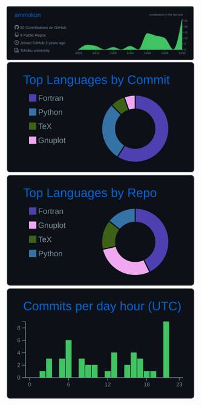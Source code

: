 ![](https://github.com/ammokun/profile_card/blob/master/profile-summary-card-output/github_dark/0-profile-details.svg)
![](https://github.com/ammokun/profile_card/blob/master/profile-summary-card-output/github_dark/2-most-commit-language.svg)![](https://github.com/ammokun/profile_card/blob/master/profile-summary-card-output/github_dark/1-repos-per-language.svg)
![](https://github.com/ammokun/profile_card/blob/master/profile-summary-card-output/github_dark/4-productive-time.svg)
<!--
**ammokun/ammokun** is a ✨ _special_ ✨ repository because its `README.md` (this file) appears on your GitHub profile.

Here are some ideas to get you started:

- 🔭 I’m currently working on ...
- 🌱 I’m currently learning ...
- 👯 I’m looking to collaborate on ...
- 🤔 I’m looking for help with ...
- 💬 Ask me about ...
- 📫 How to reach me: ...
- 😄 Pronouns: ...
- ⚡ Fun fact: ...
-->
